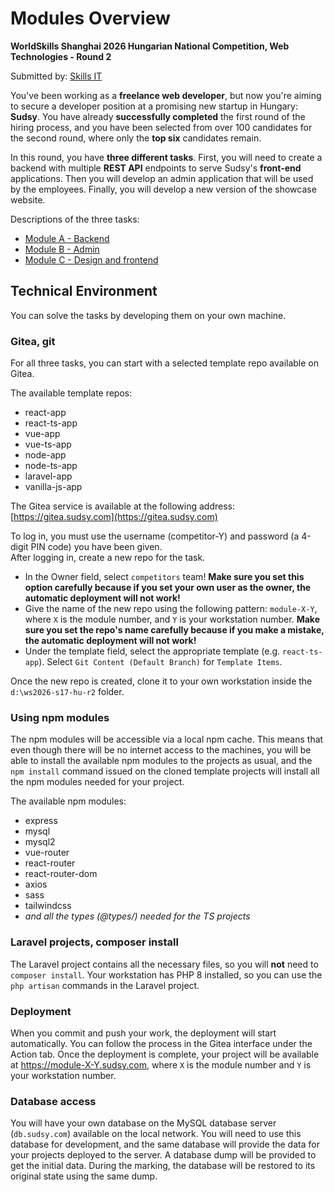 # Modules Overview

**WorldSkills Shanghai 2026 Hungarian National Competition, Web Technologies - Round 2**

Submitted by: [Skills IT](https://skillsit.hu)

You've been working as a **freelance web developer**, but now you're aiming to secure a developer position at a promising new startup in Hungary: **Sudsy**. You have already **successfully completed** the first round of the hiring process, and you have been selected from over 100 candidates for the second round, where only the **top six** candidates remain.

In this round, you have **three different tasks**. First, you will need to create a backend with multiple **REST API** endpoints to serve Sudsy's **front-end** applications. Then you will develop an admin application that will be used by the employees. Finally, you will develop a new version of the showcase website.

Descriptions of the three tasks:

- [Module A - Backend](module-a.md)
- [Module B - Admin](module-b.md)
- [Module C - Design and frontend](module-c.md)

## Technical Environment

You can solve the tasks by developing them on your own machine.

### Gitea, git

For all three tasks, you can start with a selected template repo available on Gitea.

The available template repos:

- react-app
- react-ts-app
- vue-app
- vue-ts-app
- node-app
- node-ts-app
- laravel-app
- vanilla-js-app

The Gitea service is available at the following address:
[https://gitea.sudsy.com](https://gitea.sudsy.com)

To log in, you must use the username (competitor-Y) and password (a 4-digit PIN code) you have been given.  
After logging in, create a new repo for the task.

- In the Owner field, select `competitors` team! **Make sure you set this option carefully because if you set your own user as the owner, the automatic deployment will not work!**
- Give the name of the new repo using the following pattern: `module-X-Y`, where `X` is the module number, and `Y` is your workstation number. **Make sure you set the repo's name carefully because if you make a mistake, the automatic deployment will not work!**
- Under the template field, select the appropriate template (e.g. `react-ts-app`). Select `Git Content (Default Branch)` for `Template Items`.

Once the new repo is created, clone it to your own workstation inside the `d:\ws2026-s17-hu-r2` folder.

### Using npm modules

The npm modules will be accessible via a local npm cache. This means that even though there will be no internet access to the machines, you will be able to install the available npm modules to the projects as usual, and the `npm install` command issued on the cloned template projects will install all the npm modules needed for your project.

The available npm modules:

- express
- mysql
- mysql2
- vue-router
- react-router
- react-router-dom
- axios
- sass
- tailwindcss
- _and all the types (@types/) needed for the TS projects_

### Laravel projects, composer install

The Laravel project contains all the necessary files, so you will **not** need to `composer install`. Your workstation has PHP 8 installed, so you can use the `php artisan` commands in the Laravel project.

### Deployment

When you commit and push your work, the deployment will start automatically. You can follow the process in the Gitea interface under the Action tab. Once the deployment is complete, your project will be available at https://module-X-Y.sudsy.com, where `X` is the module number and `Y` is your workstation number.

### Database access

You will have your own database on the MySQL database server (`db.sudsy.com`) available on the local network. You will need to use this database for development, and the same database will provide the data for your projects deployed to the server. A database dump will be provided to get the initial data. During the marking, the database will be restored to its original state using the same dump.
